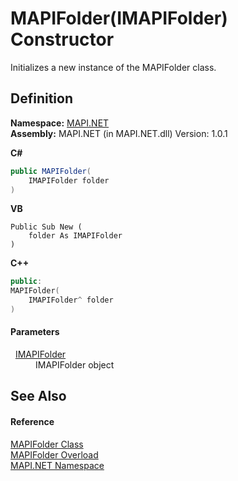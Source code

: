 # MAPIFolder(IMAPIFolder) Constructor


Initializes a new instance of the MAPIFolder class.



## Definition
**Namespace:** <a href="N_MAPI_NET.md">MAPI.NET</a>  
**Assembly:** MAPI.NET (in MAPI.NET.dll) Version: 1.0.1

**C#**
``` C#
public MAPIFolder(
	IMAPIFolder folder
)
```
**VB**
``` VB
Public Sub New ( 
	folder As IMAPIFolder
)
```
**C++**
``` C++
public:
MAPIFolder(
	IMAPIFolder^ folder
)
```



#### Parameters
<dl><dt>  <a href="T_MAPI_NET_IMAPIFolder.md">IMAPIFolder</a></dt><dd>IMAPIFolder object</dd></dl>

## See Also


#### Reference
<a href="T_MAPI_NET_MAPIFolder.md">MAPIFolder Class</a>  
<a href="Overload_MAPI_NET_MAPIFolder__ctor.md">MAPIFolder Overload</a>  
<a href="N_MAPI_NET.md">MAPI.NET Namespace</a>  
